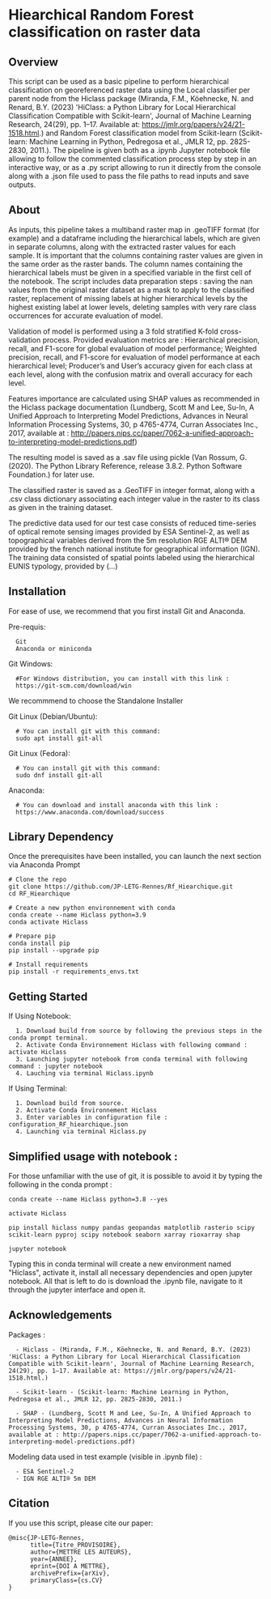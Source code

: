 Hiearchical Random Forest classification on raster data 
======

Overview
-----
This script can be used as a basic pipeline to perform hierarchical classification on georeferenced raster data using the Local classifier per parent node from the Hiclass package (Miranda, F.M., Köehnecke, N. and Renard, B.Y. (2023) 'HiClass: a Python Library for Local Hierarchical Classification Compatible with Scikit-learn', Journal of Machine Learning Research, 24(29), pp. 1–17. Available at: https://jmlr.org/papers/v24/21-1518.html.) 
and Random Forest classification model from Scikit-learn (Scikit-learn: Machine Learning in Python, Pedregosa et al., JMLR 12, pp. 2825-2830, 2011.). The pipeline is given both as a .ipynb Jupyter notebook file allowing to follow the commented classification process step by step in an interactive way,
or as a .py script allowing to run it directly from the console along with a .json file used to pass the file paths to read inputs and save outputs. 

About
-------------------------

As inputs, this pipeline takes a multiband raster map in .geoTIFF format (for example) and a dataframe including the hierarchical labels, which are given in separate columns, along with the extracted raster values for each sample. It is important that the columns containing raster values are given in the same order as the raster bands. 
The column names containing the hierarchical labels must be given in a specified variable in the first cell of the notebook.
The script includes data preparation steps : saving the nan values from the original raster dataset as a mask to apply to the classified raster, replacement of missing labels at higher hierarchical levels by the highest existing label at lower levels, deleting samples with very rare class occurrences for accurate evaluation of model.

Validation of model is performed using a 3 fold stratified K-fold cross-validation process. 
Provided evaluation metrics are : Hierarchical precision, recall, and F1-score for global evaluation of model performance;
Weighted precision, recall, and F1-score for evaluation of model performance at each hierarchical level;
Producer’s and User’s accuracy given for each class at each level, along with the confusion matrix and overall accuracy for each level.

Features importance are calculated using SHAP values as recommended in the Hiclass package documentation (Lundberg, Scott M and Lee, Su-In, A Unified Approach to Interpreting Model Predictions, Advances in Neural Information Processing Systems, 30, p 4765-4774, Curran Associates Inc., 2017, available at : http://papers.nips.cc/paper/7062-a-unified-approach-to-interpreting-model-predictions.pdf) 

The resulting model is saved as a .sav file using pickle (Van Rossum, G. (2020). The Python Library Reference, release 3.8.2. Python Software Foundation.) for later use.

The classified raster is saved as a .GeoTIFF in integer format, along with a .csv class dictionary associating each integer value in the raster to its class as given in the training dataset.

The predictive data used for our test case consists of reduced time-series of optical remote sensing images provided by ESA Sentinel-2, as well as topographical variables derived from the 5m resolution RGE ALTI® DEM provided by the french national institute for geographical information (IGN). 
The training data consisted of spatial points labeled using the hierarchical EUNIS typology, provided by (...) 

Installation
-------------

For ease of use, we recommend that you first install Git and Anaconda.

Pre-requis:

      Git
      Anaconda or miniconda

Git Windows:

      #For Windows distribution, you can install with this link :
      https://git-scm.com/download/win
We recommmend to choose the Standalone Installer

Git Linux (Debian/Ubuntu):

      # You can install git with this command:
      sudo apt install git-all
      
Git Linux (Fedora):
      
      # You can install git with this command:
      sudo dnf install git-all

Anaconda: 

      # You can download and install anaconda with this link :
      https://www.anaconda.com/download/success

Library Dependency
---------------
Once the prerequisites have been installed, you can launch the next section via Anaconda Prompt

```
# Clone the repo
git clone https://github.com/JP-LETG-Rennes/Rf_Hiearchique.git
cd RF_Hiearchique

# Create a new python environnement with conda  
conda create --name Hiclass python=3.9
conda activate Hiclass

# Prepare pip
conda install pip
pip install --upgrade pip

# Install requirements
pip install -r requirements_envs.txt

```

Getting Started
---------------
If Using Notebook:

      1. Download build from source by following the previous steps in the conda prompt terminal.
      2. Activate Conda Environnement Hiclass with following command : activate Hiclass
      3. Launching jupyter notebook from conda terminal with following command : jupyter notebook
      4. Lauching via terminal Hiclass.ipynb 

If Using Terminal:

      1. Download build from source. 
      2. Activate Conda Environnement Hiclass
      3. Enter variables in configuration file : configuration_RF_hiearchique.json
      4. Launching via terminal Hiclass.py

     
Simplified usage with notebook : 
---------------
For those unfamiliar with the use of git, it is possible to avoid it by typing the following in the conda prompt :  

```
conda create --name Hiclass python=3.8 --yes 

activate Hiclass

pip install hiclass numpy pandas geopandas matplotlib rasterio scipy scikit-learn pyproj scipy notebook seaborn xarray rioxarray shap 

jupyter notebook

```

Typing this in conda terminal will create a new environment named "Hiclass", activate it, install all necessary dependencies and open jupyter notebook. All that is left to do is download the .ipynb file, navigate to it through the jupyter interface and open it. 

Acknowledgements 
-------------
Packages : 

      - Hiclass - (Miranda, F.M., Köehnecke, N. and Renard, B.Y. (2023) 'HiClass: a Python Library for Local Hierarchical Classification Compatible with Scikit-learn', Journal of Machine Learning Research, 24(29), pp. 1–17. Available at: https://jmlr.org/papers/v24/21-1518.html.)

      - Scikit-learn - (Scikit-learn: Machine Learning in Python, Pedregosa et al., JMLR 12, pp. 2825-2830, 2011.)

      - SHAP - (Lundberg, Scott M and Lee, Su-In, A Unified Approach to Interpreting Model Predictions, Advances in Neural Information Processing Systems, 30, p 4765-4774, Curran Associates Inc., 2017, available at : http://papers.nips.cc/paper/7062-a-unified-approach-to-interpreting-model-predictions.pdf)

Modeling data used in test example (visible in .ipynb file) : 

      - ESA Sentinel-2
      - IGN RGE ALTI® 5m DEM

Citation
---------
If you use this script, please cite our paper:

```
@misc{JP-LETG-Rennes,
      title={Titre_PROVISOIRE},
      author={METTRE LES AUTEURS},
      year={ANNEE},
      eprint={DOI A METTRE},
      archivePrefix={arXiv},
      primaryClass={cs.CV}
}
```






